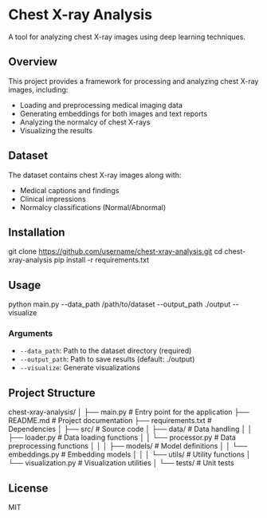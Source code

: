 # Chest X-ray Analysis

A tool for analyzing chest X-ray images using deep learning techniques.

## Overview

This project provides a framework for processing and analyzing chest X-ray images, including:

- Loading and preprocessing medical imaging data
- Generating embeddings for both images and text reports
- Analyzing the normalcy of chest X-rays
- Visualizing the results

## Dataset

The dataset contains chest X-ray images along with:
- Medical captions and findings
- Clinical impressions
- Normalcy classifications (Normal/Abnormal)

## Installation

git clone https://github.com/username/chest-xray-analysis.git
cd chest-xray-analysis
pip install -r requirements.txt


## Usage

python main.py --data_path /path/to/dataset --output_path ./output --visualize


### Arguments

- `--data_path`: Path to the dataset directory (required)
- `--output_path`: Path to save results (default: ./output)
- `--visualize`: Generate visualizations

## Project Structure

chest-xray-analysis/
│
├── main.py # Entry point for the application
├── README.md # Project documentation
├── requirements.txt # Dependencies
│
├── src/ # Source code
│ ├── data/ # Data handling
│ │ ├── loader.py # Data loading functions
│ │ └── processor.py # Data preprocessing functions
│ │
│ ├── models/ # Model definitions
│ │ └── embeddings.py # Embedding models
│ │
│ └── utils/ # Utility functions
│ └── visualization.py # Visualization utilities
│
└── tests/ # Unit tests


## License

MIT
